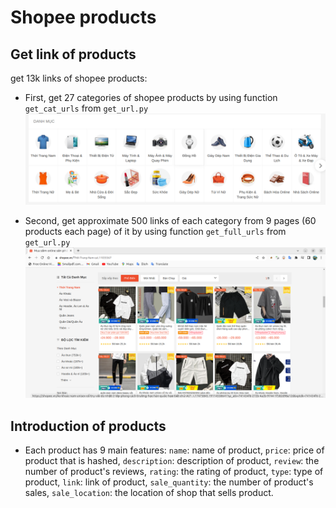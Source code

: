 # Shopee products

## Get link of products
get 13k links of shopee products:
- First, get 27 categories of shopee products by using function `get_cat_urls` from `get_url.py`
![shopee1](shopee1.png)

- Second, get approximate 500 links of each category from 9 pages (60 products each page) of it by using function `get_full_urls` from `get_url.py`
![shopee2](shopee2.png)

## Introduction of products
- Each product has 9 main features: 
        `name`: name of product, 
        `price`: price of product that is hashed,
        `description`: description of product,
        `review`: the number of product's reviews,
        `rating`: the rating of product,
        `type`: type of product,
        `link`: link of product,
        `sale_quantity`: the number of product's sales,
        `sale_location`: the location of shop that sells product.

